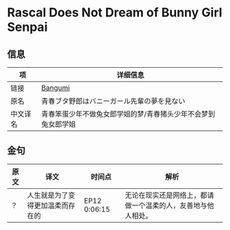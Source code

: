 # Rascal Does Not Dream of Bunny Girl Senpai

## 信息

|项|详细信息|
|-|-|
|链接|[Bangumi](https://bgm.tv/subject/240038)|
|原名|青春ブタ野郎はバニーガール先輩の夢を見ない|
|中文译名|青春笨蛋少年不做兔女郎学姐的梦/青春猪头少年不会梦到兔女郎学姐|

## 金句

|原文|译文|时间点|解析|
|-|-|-|-|
|？|人生就是为了变得更加温柔而存在的|EP12 0:06:15|无论在现实还是网络上，都请做一个温柔的人，友善地与他人相处。|
